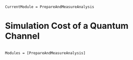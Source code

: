 ```@meta
CurrentModule = PrepareAndMeasureAnalysis
```

# Simulation Cost of a Quantum Channel



```@index
```

```@autodocs
Modules = [PrepareAndMeasureAnalysis]
```
